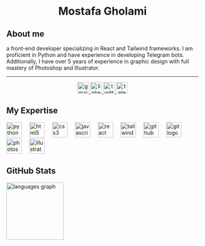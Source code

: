 <div align="center">
  <h1>Mostafa Gholami</h1>
</div>
<div>
  <h2>About me</h2>
  <p>a front-end developer specializing in React and Tailwind frameworks. I am proficient in Python and have experience in developing Telegram bots. Additionally, I have over 5 years of experience in graphic design with full mastery of Photoshop and Illustrator.</p>
  <hr/>
  
  <div align="center">
  <a href="Mostafa229Gh@gmail.com" target="_blank">
    <img src="https://img.shields.io/static/v1?message=Gmail&logo=gmail&label=&color=D14836&logoColor=white&labelColor=&style=for-the-badge" height="30" alt="gmail logo"  />
  </a>
  <a href="www.linkedin.com/in/mostafa229gh" target="_blank">
    <img src="https://img.shields.io/static/v1?message=LinkedIn&logo=linkedin&label=&color=0077B5&logoColor=white&labelColor=&style=for-the-badge" height="30" alt="linkedin logo"  />
  </a>
  <a href="https://x.com/Mostafa229Gh" target="_blank">
    <img src="https://img.shields.io/static/v1?message=Twitter&logo=twitter&label=&color=101010&logoColor=white&labelColor=&style=for-the-badge" height="30" alt="twitter logo"  />
  </a>
  <a href="https://t.me/Mostafa229Gh" target="_blank">
    <img src="https://img.shields.io/static/v1?message=Telegram&logo=telegram&label=&color=2CA5E0&logoColor=white&labelColor=&style=for-the-badge" height="30" alt="telegram logo"  />
  </a>
</div>
  
  <h2>My Expertise</h2>
<div align="left">
  <img src="https://cdn.jsdelivr.net/gh/devicons/devicon/icons/python/python-original.svg" height="40" alt="python logo"  />
  <img width="12" />
  <img src="https://cdn.jsdelivr.net/gh/devicons/devicon/icons/html5/html5-original.svg" height="40" alt="html5 logo"  />
  <img width="12" />
  <img src="https://cdn.jsdelivr.net/gh/devicons/devicon/icons/css3/css3-original.svg" height="40" alt="css3 logo"  />
  <img width="12" />
  <img src="https://skillicons.dev/icons?i=js" height="40" alt="javascript logo"  />
  <img width="12" />
  <img src="https://skillicons.dev/icons?i=react" height="40" alt="react logo"  />
  <img width="12" />
  <img src="https://cdn.simpleicons.org/tailwindcss/06B6D4" height="40" alt="tailwindcss logo"  />
  <img width="12" />
  <img src="https://cdn.simpleicons.org/github/181717" height="40" alt="github logo"  />
  <img width="12" />
  <img src="https://cdn.jsdelivr.net/gh/devicons/devicon/icons/git/git-original.svg" height="40" alt="git logo"  />
  <img width="12" />
  <img src="https://skillicons.dev/icons?i=ps" height="40" alt="photoshop logo"  />
  <img width="12" />
  <img src="https://skillicons.dev/icons?i=ai" height="40" alt="illustrator logo"  />
</div>
  
</div>
<div>
  <h2>GitHub Stats</h2>
  <img src="https://github-readme-stats.vercel.app/api/top-langs?username=mostafa229gh&locale=en&hide_title=false&layout=compact&card_width=320&langs_count=5&theme=light&hide_border=true&order=2" height="150" alt="languages graph"  />
</div>
